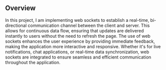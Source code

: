 ## Overview

In this project, I am implementing web sockets to establish a real-time, bi-directional communication channel between the client and server. This allows for continuous data flow, ensuring that updates are delivered instantly to users without the need to refresh the page. The use of web sockets enhances the user experience by providing immediate feedback, making the application more interactive and responsive. Whether it's for live notifications, chat applications, or real-time data synchronization, web sockets are integrated to ensure seamless and efficient communication throughout the application.
